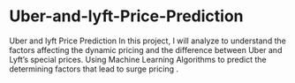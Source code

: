 # Uber-and-lyft-Price-Prediction
Uber and lyft Price Prediction
In this project, I will analyze to understand the factors affecting the dynamic pricing and the difference between Uber and Lyft’s special prices. Using Machine Learning Algorithms to predict the determining factors that lead to surge pricing .
